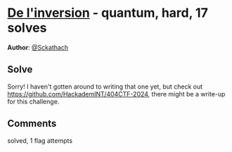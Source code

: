 [De l'inversion](challenge_files/README.md) - quantum, hard, 17 solves
===

**Author**: [@Sckathach](https://github.com/Sckathach)    

## Solve

Sorry! I haven't gotten around to writing that one yet, but check out https://github.com/HackademINT/404CTF-2024, there might be a write-up for this challenge.

## Comments

solved, 1 flag attempts